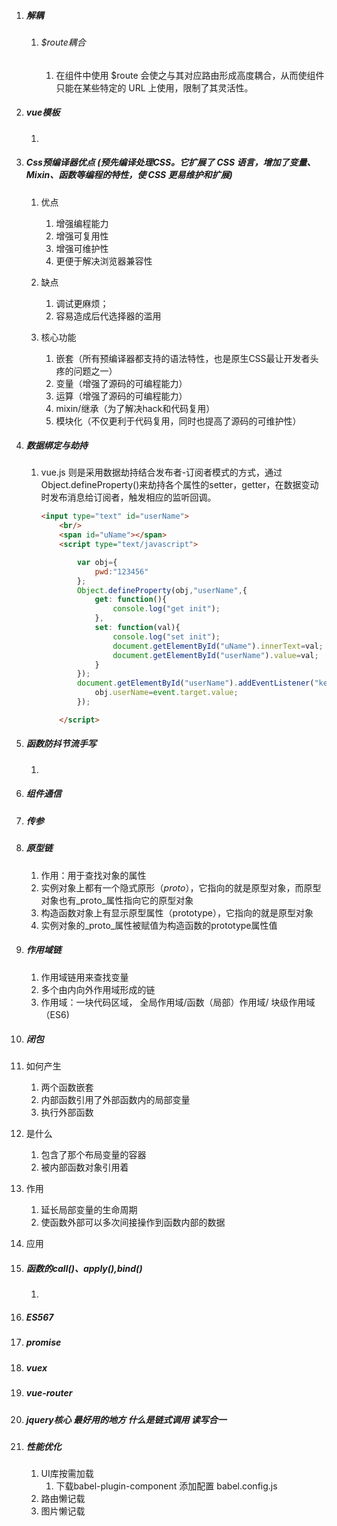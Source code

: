 1. ##### 解耦

   1. ###### $route耦合

      1. 在组件中使用 $route 会使之与其对应路由形成高度耦合，从而使组件只能在某些特定的 URL 上使用，限制了其灵活性。

2. ##### vue模板

   1. 

3. ##### Css预编译器优点 (预先编译处理CSS。它扩展了 CSS 语言，增加了变量、Mixin、函数等编程的特性，使 CSS 更易维护和扩展)

   1. 优点

      1. 增强编程能力
      2. 增强可复用性
      3. 增强可维护性
      4. 更便于解决浏览器兼容性

   2. 缺点

      1. 调试更麻烦；
      2. 容易造成后代选择器的滥用

   3. 核心功能

      1. 嵌套（所有预编译器都支持的语法特性，也是原生CSS最让开发者头疼的问题之一）
      2. 变量（增强了源码的可编程能力）
      3. 运算（增强了源码的可编程能力）
      4. mixin/继承（为了解决hack和代码复用）
      5. 模块化（不仅更利于代码复用，同时也提高了源码的可维护性）

      

4. ##### 数据绑定与劫持

   1. vue.js 则是采用数据劫持结合发布者-订阅者模式的方式，通过Object.defineProperty()来劫持各个属性的setter，getter，在数据变动时发布消息给订阅者，触发相应的监听回调。

      ```html
      <input type="text" id="userName">
          <br/>
          <span id="uName"></span>
          <script type="text/javascript">
      
              var obj={
                  pwd:"123456"
              };
              Object.defineProperty(obj,"userName",{
                  get: function(){
                      console.log("get init");
                  },
                  set: function(val){
                      console.log("set init");
                      document.getElementById("uName").innerText=val;
                      document.getElementById("userName").value=val;
                  }
              });
              document.getElementById("userName").addEventListener("keyup",function(){
                  obj.userName=event.target.value;
              });
      
          </script>
      
      ```

      

5. ##### 函数防抖节流手写

   1. 

6. ##### 组件通信

7. ##### 传参

8. ##### 原型链

   1. 作用：用于查找对象的属性
   2. 实例对象上都有一个隐式原形（_proto_），它指向的就是原型对象，而原型对象也有_proto_属性指向它的原型对象
   3. 构造函数对象上有显示原型属性（prototype），它指向的就是原型对象
   4. 实例对象的_proto_属性被赋值为构造函数的prototype属性值

9. ##### 作用域链

   1. 作用域链用来查找变量
   2. 多个由内向外作用域形成的链
   3. 作用域：一块代码区域，  全局作用域/函数（局部）作用域/   块级作用域（ES6)

10. ##### 闭包

   1. 如何产生
      1. 两个函数嵌套
      2. 内部函数引用了外部函数内的局部变量
      3. 执行外部函数
   2. 是什么
      1. 包含了那个布局变量的容器
      2. 被内部函数对象引用着
   3. 作用
      1. 延长局部变量的生命周期
      2. 使函数外部可以多次间接操作到函数内部的数据
   4. 应用

11. ##### 函数的call()、apply(),bind()

    1. 

12. ##### ES567

    

13. ##### promise

14. ##### vuex

15. ##### vue-router

16. ##### jquery核心  最好用的地方    什么是链式调用  读写合一

17. ##### 性能优化

    1. UI库按需加载
       1. 下载babel-plugin-component     添加配置   babel.config.js
    2. 路由懒记载
    3. 图片懒记载